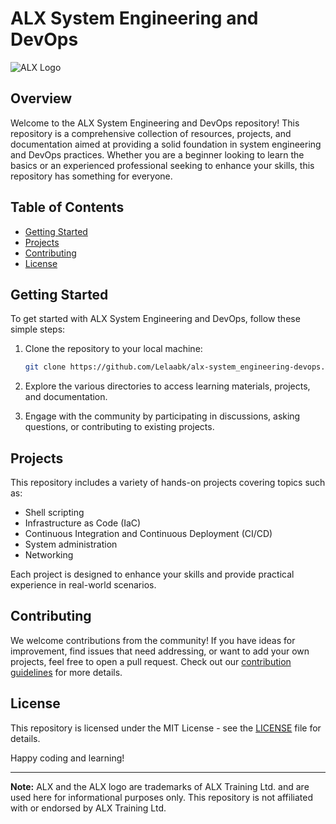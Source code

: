 # ALX System Engineering and DevOps

![ALX Logo](https://miro.medium.com/v2/resize:fit:180/1*E1LonYGC5Fx4QLY4W5SaVA.jpeg)

## Overview

Welcome to the ALX System Engineering and DevOps repository! This repository is a comprehensive collection of resources, projects, and documentation aimed at providing a solid foundation in system engineering and DevOps practices. Whether you are a beginner looking to learn the basics or an experienced professional seeking to enhance your skills, this repository has something for everyone.

## Table of Contents

- [Getting Started](#getting-started)
- [Projects](#projects)
- [Contributing](#contributing)
- [License](#license)

## Getting Started

To get started with ALX System Engineering and DevOps, follow these simple steps:

1. Clone the repository to your local machine:

    ```bash
    git clone https://github.com/Lelaabk/alx-system_engineering-devops.git
    ```

2. Explore the various directories to access learning materials, projects, and documentation.

3. Engage with the community by participating in discussions, asking questions, or contributing to existing projects.

## Projects

This repository includes a variety of hands-on projects covering topics such as:

- Shell scripting
- Infrastructure as Code (IaC)
- Continuous Integration and Continuous Deployment (CI/CD)
- System administration
- Networking

Each project is designed to enhance your skills and provide practical experience in real-world scenarios.

## Contributing

We welcome contributions from the community! If you have ideas for improvement, find issues that need addressing, or want to add your own projects, feel free to open a pull request. Check out our [contribution guidelines](CONTRIBUTING.md) for more details.

## License

This repository is licensed under the MIT License - see the [LICENSE](LICENSE) file for details.

Happy coding and learning!

---

**Note:** ALX and the ALX logo are trademarks of ALX Training Ltd. and are used here for informational purposes only. This repository is not affiliated with or endorsed by ALX Training Ltd.
